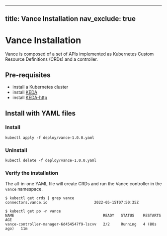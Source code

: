 
---
title: Vance Installation
nav_exclude: true
---

# Vance Installation

Vance is composed of a set of APIs implemented as Kubernetes Custom Resource Definitions (CRDs) and a controller.

## Pre-requisites

- install a Kubernetes cluster
- install [KEDA](https://keda.sh/docs/2.7/deploy/)
- install [KEDA-http](https://github.com/kedacore/http-add-on/blob/main/docs/install.md)

## Install with YAML files

### Install

```
kubectl apply -f deploy/vance-1.0.0.yaml
```

### Uninstall

```
kubectl delete -f deploy/vance-1.0.0.yaml
```

### Verify the installation

The all-in-one YAML file will create CRDs and run the Vance controller in the `vance` namespace.

```
$ kubectl get crds | grep vance
connectors.vance.io                     2022-05-15T07:50:35Z
```

```
$ kubectl get po -n vance
NAME                                        READY   STATUS    RESTARTS      AGE
vance-controller-manager-6d454547f9-lscvv   2/2     Running   4 (80s ago)   11m
```
